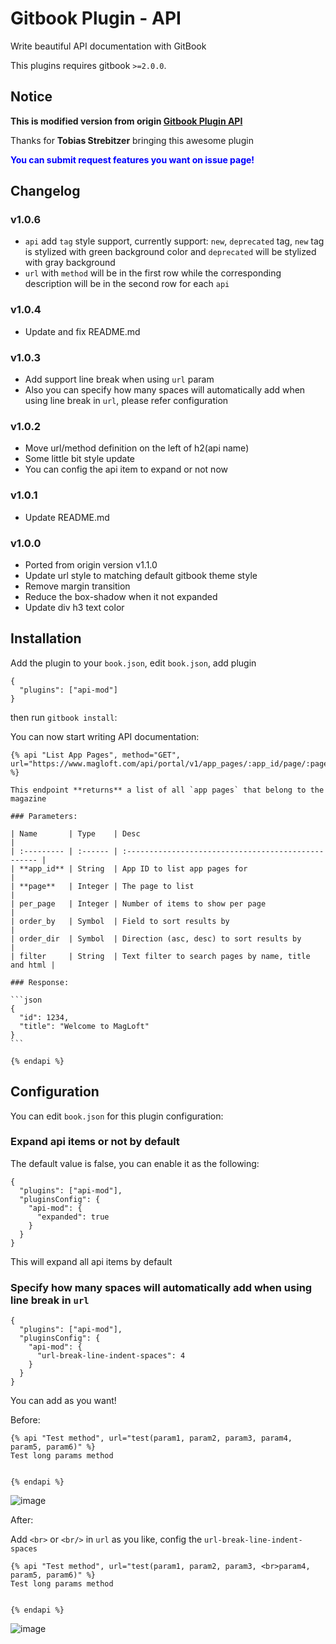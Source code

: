 # Gitbook Plugin - API
Write beautiful API documentation with GitBook

This plugins requires gitbook `>=2.0.0`.

## Notice
**This is modified version from origin [Gitbook Plugin API](https://github.com/MagLoft/gitbook-plugin-api)**

Thanks for **Tobias Strebitzer** bringing this awesome plugin

**<font color="blue">You can submit request features you want on issue page!</font>**

## Changelog
### v1.0.6
- `api` add `tag` style support, currently support: `new`, `deprecated` tag, `new` tag is stylized with green background color and `deprecated` will be stylized with gray background
- `url` with `method` will be in the first row while the corresponding description will be in the second row for each `api`

### v1.0.4
- Update and fix README.md

### v1.0.3
- Add support line break when using `url` param
- Also you can specify how many spaces will automatically add when using line break in `url`, please refer configuration

### v1.0.2
- Move url/method definition on the left of h2(api name)
- Some little bit style update
- You can config the api item to expand or not now

### v1.0.1
- Update README.md

### v1.0.0
- Ported from origin version v1.1.0
- Update url style to matching default gitbook theme style
- Remove margin transition
- Reduce the box-shadow when it not expanded
- Update div h3 text color

## Installation

Add the plugin to your `book.json`, edit `book.json`, add plugin
```
{
  "plugins": ["api-mod"]
}
```

then run `gitbook install`:


You can now start writing API documentation:

    {% api "List App Pages", method="GET", url="https://www.magloft.com/api/portal/v1/app_pages/:app_id/page/:page" %}

    This endpoint **returns** a list of all `app pages` that belong to the magazine

    ### Parameters:

    | Name       | Type    | Desc                                                |
    | :--------- | :------ | :-------------------------------------------------- |
    | **app_id** | String  | App ID to list app pages for                        |
    | **page**   | Integer | The page to list                                    |
    | per_page   | Integer | Number of items to show per page                    |
    | order_by   | Symbol  | Field to sort results by                            |
    | order_dir  | Symbol  | Direction (asc, desc) to sort results by            |
    | filter     | String  | Text filter to search pages by name, title and html |

    ### Response:

    ```json
    {
      "id": 1234,
      "title": "Welcome to MagLoft"
    }
    ```

    {% endapi %}

## Configuration
You can edit `book.json` for this plugin configuration:

### Expand api items or not by default

The default value is false, you can enable it as the following:

```
{
  "plugins": ["api-mod"],
  "pluginsConfig": {
    "api-mod": {
      "expanded": true
    }
  }
}
```
This will expand all api items by default

### Specify how many spaces will automatically add when using line break in `url`
```
{
  "plugins": ["api-mod"],
  "pluginsConfig": {
    "api-mod": {
      "url-break-line-indent-spaces": 4
    }
  }
}
```
You can add as you want!

Before:

    {% api "Test method", url="test(param1, param2, param3, param4, param5, param6)" %}
    Test long params method


    {% endapi %}

![image](https://i4o.xyz/wp-content/uploads/2018/11/1.png)

After:

Add `<br>` or `<br/>` in `url` as you like, config the `url-break-line-indent-spaces`

    {% api "Test method", url="test(param1, param2, param3, <br>param4, param5, param6)" %}
    Test long params method


    {% endapi %}

![image](https://i4o.xyz/wp-content/uploads/2018/11/2.png)
